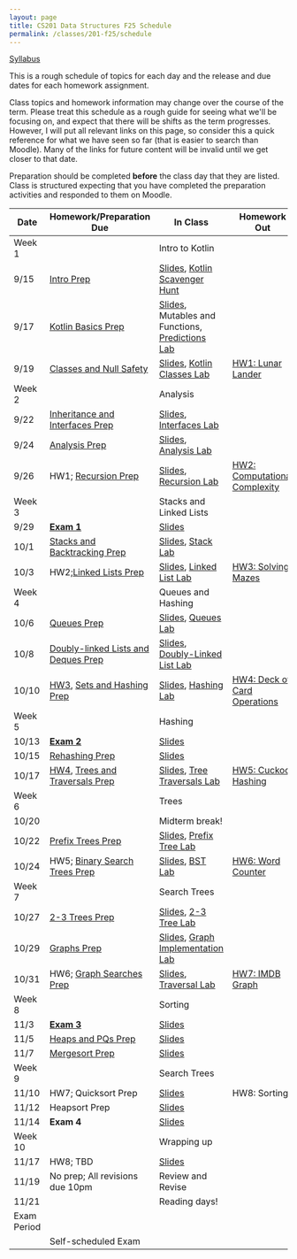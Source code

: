 ```yaml
---
layout: page
title: CS201 Data Structures F25 Schedule
permalink: /classes/201-f25/schedule
---
```


[Syllabus](syllabus)

This is a rough schedule of topics for each day and the release and due dates for each homework assignment.

Class topics and homework information may change over the course of the term. Please treat this schedule as a rough guide for seeing what we'll be focusing on, and expect that there will be shifts as the term progresses. However, I will put all relevant links on this page, so consider this a quick reference for what we have seen so far (that is easier to search than Moodle). Many of the links for future content will be invalid until we get closer to that date.

Preparation should be completed **before** the class day that they are listed. Class is structured expecting that you have completed the preparation activities and responded to them on Moodle.

| Date	| Homework/Preparation Due	| In Class |	Homework Out |
| ------- | --------------- | ------------- | -------------- |
| Week 1 | | Intro to Kotlin | |
| 9/15| [Intro Prep](intro-prep) | [Slides](https://docs.google.com/presentation/d/1klzu1ol4JahGk7Q0FUOgYIzOKGxG5Cnz6QX-YA4iWVk/edit?usp=sharing), [Kotlin Scavenger Hunt](kotlin-lab)| |
| 9/17 | [Kotlin Basics Prep](kotlin-basics-prep) | [Slides](https://docs.google.com/presentation/d/1w0WABIXjEGIQW2Fi9ZDA9QEd7byLyM5xP31b4dx3_2Q/edit?usp=sharing), Mutables and Functions, [Predictions Lab](kotlin-predictions-lab) |	 |
| 9/19 | [Classes and Null Safety](classes-null-prep)	|  [Slides](https://docs.google.com/presentation/d/1oFN5NhPoZyosQQpKv3ogctizuCVHrisLCgziTBMk_rA/edit?usp=sharing), [Kotlin Classes Lab](kotlin-classes-lab) |	[HW1: Lunar Lander](hw1) |
| Week 2 | | Analysis| |
| 9/22 | [Inheritance and Interfaces Prep](inheritance-prep)|	  [Slides](https://docs.google.com/presentation/d/1d3LkJb9Khse6BUbvCUElnBSIHuTf3lwSVJXGRtKXqpc/edit?usp=sharing), [Interfaces Lab](interfaces-lab) | |
| 9/24 |  [Analysis Prep](analysis-prep)  |	[Slides](https://docs.google.com/presentation/d/1QMRA-Tj_9wEPwZIfpz2WMtAPSLEPcH9A02AmrfY8qqM/edit?usp=sharing), [Analysis Lab](analysis-lab) 	| |
| 9/26 | HW1; [Recursion Prep](recursion-prep) | [Slides](https://docs.google.com/presentation/d/1RdmYQTmhizfCzPg09bRRktajzZjzaJNiAhMHS_LVYSM/edit?usp=sharing), [Recursion Lab](recursion-lab)	| [HW2: Computational Complexity](hw2)|
| Week 3 | | Stacks and Linked Lists | |
| 9/29 |   [**Exam 1** ](exam1)  | [Slides](https://docs.google.com/presentation/d/10CBVR7qIstOsnIqNEZWEoQF2E9han7WM3x80eLNlwIw/edit?usp=sharing)  |  |
| 10/1 | [Stacks and Backtracking Prep](stacks-prep)   |		[Slides](https://docs.google.com/presentation/d/1I31LfgIM_jK6HEDwdHmWnad6-AReWlN1UeQiy-m_Trg/edit?usp=sharing), [Stack Lab](stack-lab)	|  |
| 10/3 | HW2;[Linked Lists Prep](linkedlist-prep) |	[Slides](https://docs.google.com/presentation/d/1QjEB9xFuxo0s5Xp4168M0TLsOapTsZnAh5AB__YIwuk/edit?usp=sharing), [Linked List Lab](linked-list-lab)	| [HW3: Solving Mazes](hw3)|
| Week 4 | | Queues and Hashing| |
| 10/6 |[Queues Prep](queues-prep) | [Slides](https://docs.google.com/presentation/d/1rsxspbKQMM1hSKdy6xpn9G6HLKXt5lq34YfsUZKQrI8/edit?usp=sharing), [Queues Lab](queues-lab) |  |
| 10/8 |  [Doubly-linked Lists and Deques Prep](doubles-prep) |	[Slides](https://docs.google.com/presentation/d/1h75qmod5cnWMTqV_GEwnRvO-xqNrB_7LGte3vWViL1g/edit?usp=sharing), [Doubly-Linked List Lab](doubly-ll-lab)	| |
| 10/10 |[HW3](hw3), [Sets and Hashing Prep](hashing-prep) |[Slides](https://docs.google.com/presentation/d/1UnCJDTS504B10p1UqVaBW5Ar38vaYADNAL7MQEGtW4c/edit?usp=sharing), [Hashing Lab](hashing-lab) | [HW4: Deck of Card Operations](hw4)|
| Week 5 |  | Hashing | |
| 10/13 |	  [**Exam 2**](exam2)	| [Slides](https://docs.google.com/presentation/d/1d30bLeaMGRGd9-LB8eXSSuSyz9CgjyoRLrb36tIZtiA/edit?usp=sharing)	|  |
| 10/15 |   [Rehashing Prep](rehashing-prep) |	[Slides](https://docs.google.com/presentation/d/1XSUXXsLnTxprRvdTWEQm6uMrnp4fRRXuiXyIXr3NCHM/edit?usp=sharing)	|   |
| 10/17	| [HW4](hw4), [Trees and Traversals Prep](tree-prep)  |	[Slides](https://docs.google.com/presentation/d/1bG7R0hYZa5ShLGLoMNIqRWsz2o8PVn00wVdoE5A9Ghc/edit?usp=sharing), [Tree Traversals Lab](tree-traversal-lab)	| [HW5: Cuckoo Hashing](hw5)|
| Week 6 | | Trees| |
| 10/20 |  | Midterm break! | |
| 10/22 |  [Prefix Trees Prep](prefix-tree-prep)   |[Slides](https://docs.google.com/presentation/d/1r-txW415QPLJYVXic0N4hUZHcrGIrRamCkBJCci_RlM/edit?usp=sharing), [Prefix Tree Lab](prefix-trees-lab)	|  |
| 10/24 | HW5; [Binary Search Trees Prep](bst-prep)  |	[Slides](https://docs.google.com/presentation/d/1jo3LMpvKj3i-9O9Pk9fm3IWMpbV1eQMUCze7iiB5Ybo/edit?usp=sharing), [BST Lab](bst-lab) |  [HW6: Word Counter](hw6)|
| Week 7 | | Search Trees | |
| 10/27 | [2-3 Trees Prep](2-3-prep)  | [Slides](https://docs.google.com/presentation/d/1pOy4NDy7tuVaAmoC8JbEagHPqBKtnw1QTtDU4SUlAsw/edit?usp=sharing), [2-3 Tree Lab](two-three-tree-lab) | |
| 10/29 |	[Graphs Prep](graphs-prep)  | [Slides](https://docs.google.com/presentation/d/1bBkIjOI2dnM2ntpDy7V58ZaNfGQJRh3UMMYYkwETvYk/edit?usp=sharing), [Graph Implementation Lab](graph-imp-lab)|   |
| 10/31 | HW6; [Graph Searches Prep](bfs-dfs-prep) |	[Slides](https://docs.google.com/presentation/d/1ikoMsElcCwOIR2wLFaolbvbW7P1XzNxQ-UvAVDi9Heg/edit?usp=sharing), [Traversal Lab](traversal-lab)		| [HW7: IMDB Graph](hw7)|
| Week 8 | | Sorting | |
| 11/3 | [**Exam 3**](exam3)    | [Slides]()	 |   |	
| 11/5 |   [Heaps and PQs Prep](heaps-prep) 	| [Slides]() | 	  |
| 11/7 |  [Mergesort Prep](mergesort-prep)  | [Slides]()	|  |	
| Week 9 | | Search Trees | |
| 11/10 | HW7; Quicksort Prep  | [Slides]() | HW8: Sorting  |
| 11/12 |  Heapsort Prep  | [Slides]() 	 | 	 |
| 11/14	| **Exam 4** | [Slides]()  |  |
| Week 10 | | Wrapping up | |
| 11/17 | HW8; TBD | [Slides]() | |
| 11/19 | No prep; All revisions due 10pm | Review and Revise | |
| 11/21 |  | Reading days!| |
| Exam Period | | | |
| | Self-scheduled Exam  |  | |